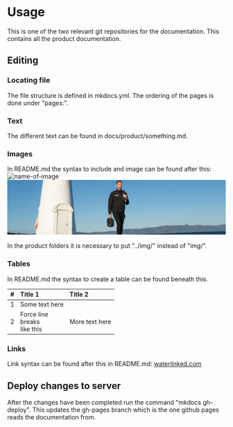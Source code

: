 # Usage

This is one of the two relevant git repositories for the documentation. This contains all the product documentation.

## Editing

### Locating file

The file structure is defined in mkdocs.yml. The ordering of the pages is done under "pages:".

### Text

The different text can be found in docs/product/something.md.

### Images

In README.md the syntax to include and image can be found after this: ![ name-of-image ]( link-to-image ) ![ eirik ]( docs/img/Eirik-slow-walk.jpg )

In the product folders it is necessary to put "../img/" instead of "img/".

### Tables

In README.md the syntax to create a table can be found beneath this.

| # | Title 1                             | Title 2              |
| - | :---------------------------------- | :------------------- |
| 1 | Some text here                      |                      |
| 2 | Force line<br> breaks<br> like this | More text here       |

### Links

Link syntax can be found after this in README.md: [waterlinked.com](http://waterlinked.com)

## Deploy changes to server

After the changes have been completed run the command "mkdocs gh-deploy". This updates the gh-pages branch which is the one github pages reads the documentation from.
